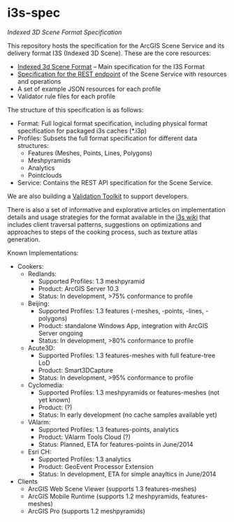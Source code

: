 i3s-spec
========

*Indexed 3D Scene Format Specification*

This repository hosts the specification for the ArcGIS Scene Service and its delivery format I3S (Indexed 3D Scene). These are the core resources:

-	[Indexed 3d Scene Format](./format/Indexed%203d%20Scene%20Format%20Specification.md) – Main specification for the I3S Format
-	[Specification for the REST endpoint](./service/SceneService.md) of the Scene Service with resources and operations
-	A set of example JSON resources for each profile
-   Validator rule files for each profile

The structure of this specification is as follows:
- Format: Full logical format specification, including  physical format specification for packaged i3s caches (*.i3p)
- Profiles: Subsets the full format specification for different data structures: 
    - Features (Meshes, Points, Lines, Polygons)
	- Meshpyramids 
    - Analytics 
    - Pointclouds
- Service: Contains the REST API specification for the Scene Service.

We are also building a [Validation Toolkit](https://devtopia.esri.com/Zurich-R-D-Center/i3s-validator) to support developers.

There is also a set of informative and explorative articles on implementation details and usage strategies for the format available in the [i3s wiki](https://devtopia.esri.com/Zurich-R-D-Center/i3s-spec/wiki/_pages) that includes client traversal patterns, suggestions on optimizations and approaches to steps of the cooking process, such as texture atlas generation.

Known Implementations:

- Cookers:
    - Redlands: 
        - Supported Profiles: 1.3 meshpyramid
        - Product: ArcGIS Server 10.3
        - Status: In development, >75% conformance to profile
    - Beijing:
        - Supported Profiles: 1.3 features (-meshes, -points, -lines, -polygons)
        - Product: standalone Windows App, integration with ArcGIS Server ongoing
        - Status: In development, >80% conformance to profile
    - Acute3D:
        - Supported Profiles: 1.3 features-meshes with full feature-tree LoD
        - Product: Smart3DCapture
        - Status: In development, >95% conformance to profile
    - Cyclomedia: 
        - Supported Profiles: 1.3 meshpyramids or features-meshes (not yet known)
        - Product: (?)
        - Status: In early development (no cache samples available yet)
    - VAlarm: 
        - Supported Profiles: 1.3 features-points, analytics
        - Product: VAlarm Tools Cloud (?)
        - Status: Planned, ETA for features-points in June/2014
    - Esri CH:
        - Supported Profiles: 1.3 analytics
        - Product: GeoEvent Processor Extension
        - Status: In development, ETA for simple anayltics in June/2014
- Clients
    - ArcGIS Web Scene Viewer (supports 1.3 features-meshes) 
    - ArcGIS Mobile Runtime (supports 1.2 meshpyramids, features-meshes)
    - ArcGIS Pro (supports 1.2 meshpyramids)

